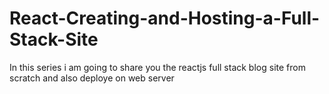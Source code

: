 # React-Creating-and-Hosting-a-Full-Stack-Site
In this series i am going to share you the reactjs full stack blog site from scratch and also deploye on web server
